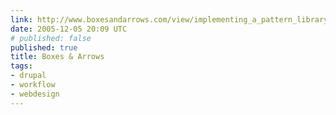 ```yaml
---
link: http://www.boxesandarrows.com/view/implementing_a_pattern_library_in_the_real_world_a_yahoo_case_study
date: 2005-12-05 20:09 UTC
# published: false
published: true
title: Boxes & Arrows
tags:
- drupal
- workflow
- webdesign
---
```




